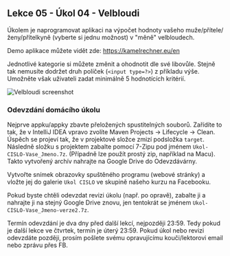Lekce 05 - Úkol 04 - Velbloudi
------------------------------

Úkolem je naprogramovat aplikaci na výpočet hodnoty vašeho muže/přítele/ženy/přítelkyně
(vyberte si jednu možnost) v "měně" velbloudech.

Demo aplikace můžete vidět zde: <https://kamelrechner.eu/en>

Jednotlivé kategorie si můžete změnit a ohodnotit dle své libovůle.
Stejně tak nemusíte dodržet druh políček (`<input type=?>`) z příkladu výše.
Umožněte však uživateli zadat minimálně 5 hodnotících kritérií.

![Velbloudi screenshot](img/ukol05-screenshot.png)



### Odevzdání domácího úkolu

Nejprve appku/appky zbavte přeložených spustitelných souborů.
Zařídíte to tak, že v IntelliJ IDEA vpravo zvolíte
Maven Projects -> Lifecycle -> Clean.
Úspěch se projeví tak, že v projektové složce zmizí
podsložka `target`.
Následně složku s projektem
zabalte pomocí 7-Zipu pod jménem `Ukol-CISLO-Vase_Jmeno.7z`.
(Případně lze použít prostý zip, například na Macu).
Takto vytvořený archív nahrajte na Google Drive do Odevzdávárny.

Vytvořte snímek obrazovky spuštěného programu (webové stránky) a vložte jej
do galerie `Ukol CISLO` ve skupině našeho kurzu na Facebooku.

Pokud byste chtěli odevzdat revizi úkolu (např. po opravě),
zabalte ji a nahrajte ji na stejný Google Drive znovu,
jen tentokrát se jménem `Ukol-CISLO-Vase_Jmeno-verze2.7z`.

Termín odevzdání je dva dny před další lekcí, nejpozději 23:59.
Tedy pokud je další lekce ve čtvrtek, termín je úterý 23:59.
Pokud úkol nebo revizi odevzdáte později,
prosím pošlete svému opravujícímu kouči/lektorovi email nebo zprávu přes FB.
